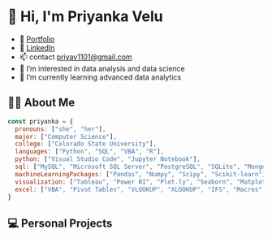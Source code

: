 # 👋 Hi, I'm Priyanka Velu

- 💌 [Portfolio](http://priyanka-velu.github.io) 
- 💬 [LinkedIn](https://www.linkedin.com/in/priyanka-velu-916474202/)
- 📫 contact [priyav1101@gmail.com](mailto:priyav1101@gmail.com)
- 👀 I’m interested in data analysis and data science
- 🌱 I’m currently learning advanced data analytics

## 👩‍💻 About Me
```javascript
const priyanka = {
  pronouns: ["she", "her"],
  major: ["Computer Science"],
  college: ["Colorado State University"],
  languages: ["Python", "SQL", "VBA", "R"],
  python: ["Visual Studio Code", "Jupyter Notebook"],
  sql: ["MySQL", "Microsoft SQL Server", "PostgreSQL", "SQLite", "MongoDB"],
  machineLearningPackages: ["Pandas", "Numpy", "Scipy", "Scikit-learn"],
  visualization: ["Tableau", "Power BI", "Plot.ly", "Seaborn", "Matplotlib"],
  excel: ["VBA", "Pivot Tables", "VLOOKUP", "XLOOKUP", "IFS", "Macros", "Charts", "Conditional Formatting", "Index/Match"],
}
```

## 💻 Personal Projects
